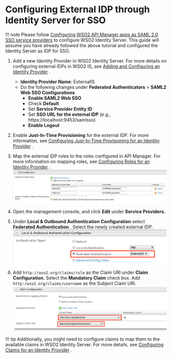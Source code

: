 # Configuring External IDP through Identity Server for SSO

!!! note
    Please follow [Configuring WSO2 API Manager apps as SAML 2.0 SSO service providers](../../../../Learn/Extensions/SAML2SSO/configuring-identity-server-as-idp-for-sso/) to configure WSO2 Identity Server.
    This guide will assume you have already followed the above tutorial and configured the Identity Server as IDP for SSO.

1. Add a new Identity Provider in WSO2 Identity Server. For more details on configuring external IDPs in WSO2 IS, see [Adding and Configuring an Identity Provider](https://is.docs.wso2.com/en/5.9.0/learn/adding-and-configuring-an-identity-provider/) .

    -   **Identity Provider Name**: ExternalIS
    -   Do the following changes under **Federated Authenticators** &gt; **SAML2 Web SSO Configurations**
        -   **Enable SAML2 Web SSO**
        -   Check **Default**
        -   Set **Service Provider Entity ID**
        -   Set **SSO URL for the external IDP** (e.g., https://localhost:9453/samlsso)
        -   **Enable Logout**

2. Enable **Just-In-Time Provisioning** for the external IDP. For more information, see [Configuring Just-In-Time Provisioning for an Identity Provider](https://is.docs.wso2.com/en/5.9.0/learn/configuring-just-in-time-provisioning-for-an-identity-provider/) .

3. Map the external IDP roles to the roles configured in API Manager. For more information on mapping roles, see [Configuring Roles for an Identity Provider](https://is.docs.wso2.com/en/5.9.0/learn/configuring-roles-for-an-identity-provider/) .
    ![role-config](../../../assets/img/Learn/Extensions/SAML2SSO/role-config.png)
4. Open the management console, and click **Edit** under **Service Providers.**

5. Under **Local & Outbound Authentication Configuration** select **Federated Authentication** . Select the newly created external IDP.
    ![local-inbound-auth](../../../assets/img/Learn/Extensions/SAML2SSO/local-inbound-auth.png)

6. Add `http://wso2.org/claims/role` as the Claim URI under **Claim Configuration.** Select the **Mandatory Claim** check box. Add `http:/wso2.org/claims/username` as the Subject Claim URI.
    ![claim-config](../../../assets/img/Learn/Extensions/SAML2SSO/claim-config.png)

!!! tip
    Additionally, you might need to configure claims to map them to the available claims in WSO2 Identity Server. For more details, see [Configuring Claims for an Identity Provider](https://is.docs.wso2.com/en/5.9.0/learn/configuring-claims-for-an-identity-provider/) .


